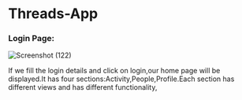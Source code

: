 # Threads-App

### Login Page:
![Screenshot (122)](https://github.com/Ayushc2004/Threads-App/assets/122302304/31896dfc-b2ee-4fc8-b2ab-a0a83347a8b1)

If we fill the login details and click on login,our home page will be displayed.It has four sections:Activity,People,Profile.Each section has different views and has different functionality,
